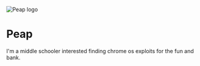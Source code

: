 ![Peap logo](Peap_logo.jpeg)
# Peap
I'm a middle schooler interested finding chrome os exploits for the fun and bank.
